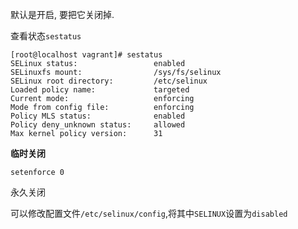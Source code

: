 默认是开启,  要把它关闭掉.

查看状态`sestatus`

```
[root@localhost vagrant]# sestatus
SELinux status:                 enabled
SELinuxfs mount:                /sys/fs/selinux
SELinux root directory:         /etc/selinux
Loaded policy name:             targeted
Current mode:                   enforcing
Mode from config file:          enforcing
Policy MLS status:              enabled
Policy deny_unknown status:     allowed
Max kernel policy version:      31
```

**临时关闭**

`setenforce 0`

永久关闭

可以修改配置文件`/etc/selinux/config`,将其中`SELINUX`设置为`disabled`

